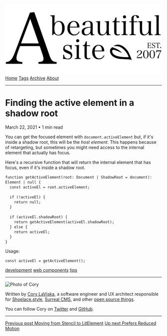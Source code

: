 <a href="../../index.html" class="header-link"><img src="../../images/logos/wordmark.svg" alt="A Beautiful Site" class="wordmark" /></a> <a href="../../index.html" class="nav-item">Home</a> <a href="../../tags/index.html" class="nav-item">Tags</a> <a href="../index.html" class="nav-item">Archive</a> <a href="../../about/index.html" class="nav-item">About</a>

------------------------------------------------------------------------

Finding the active element in a shadow root
===========================================

March 22, 2021 • 1 min read

You can get the focused element with `document.activeElement` but, if it's inside a shadow root, this will be the *host element*. This happens because of retargeting, but sometimes you might need access to the internal element that actually has focus.

Here's a recursive function that will return the internal element that has focus, even if it's inside a shadow root.

    function getActiveElement(root: Document | ShadowRoot = document): Element | null {
      const activeEl = root.activeElement;

      if (!activeEl) {
        return null;
      }

      if (activeEl.shadowRoot) {
        return getActiveElement(activeEl.shadowRoot);
      } else {
        return activeEl;
      }
    }

Usage:

    const activeEl = getActiveElement();

<a href="../../tags/development/index.html" class="post-tag">development</a> <a href="../../tags/web%20components/index.html" class="post-tag">web components</a> <a href="../../tags/tips/index.html" class="post-tag">tips</a>

------------------------------------------------------------------------

<img src="http://0.gravatar.com/avatar/bf1b3b95fd5b096a3592247c29667b33?s=512" alt="Photo of Cory" class="avatar avatar-small" />

Written by [Cory LaViska](../../index-4.html), a software engineer and UX architect responsible for [Shoelace.style](https://shoelace.style/), [Surreal CMS](https://www.surrealcms.com/), and other [open source things](https://github.com/claviska).

You can follow Cory on [Twitter](https://twitter.com/bgooonz) and [GitHub](https://github.com/claviska).

------------------------------------------------------------------------

<a href="../moving-from-stencil-to-lit-element/index.html" class="post-nav-previous"><span class="small">Previous post</span> Moving from Stencil to LitElement</a> <a href="../prefers-reduced-motion/index.html" class="post-nav-next"><span class="small">Up next</span> Prefers Reduced Motion</a>
